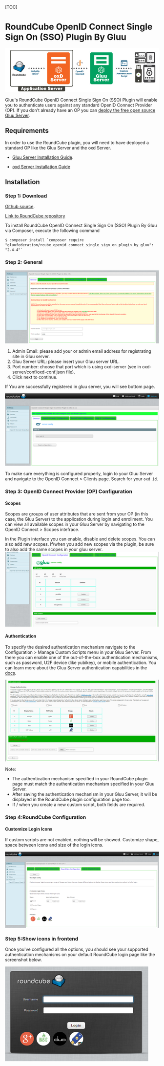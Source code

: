[TOC]

# RoundCube OpenID Connect Single Sign On (SSO) Plugin By Gluu

![image](https://raw.githubusercontent.com/GluuFederation/rcube_openid_connect_single_sign_on_plugin_by_gluu/master/plugin.jpg)

Gluu's RoundCube OpenID Connect Single Sign On (SSO) Plugin will enable you to authenticate users against any standard OpenID Connect Provider (OP). If you don't already have an OP you can [deploy the free open source Gluu Server](https://gluu.org/docs/deployment).  

## Requirements
In order to use the RoundCube plugin, you will need to have deployed a standard OP like the Gluu Server and the oxd Server.

* [Gluu Server Installation Guide](https://www.gluu.org/docs/deployment/).

* [oxd Server Installation Guide](https://oxd.gluu.org/docs/oxdserver/install/)


## Installation
 
### Step 1: Download

[Github source](https://github.com/GluuFederation/rcube_openid_connect_single_sign_on_plugin_by_gluu/archive/v2.4.4.zip).

[Link to RoundCube repository](https://plugins.roundcube.net/packages/gluufederation/rcube_openid_connect_single_sign_on_plugin_by_gluu)

To install RoundCube OpenID Connect Single Sign On (SSO) Plugin By Gluu via Composer, execute the following command 

```
$ composer install `composer require "gluufederation/rcube_openid_connect_single_sign_on_plugin_by_gluu": "2.4.4"`

```

### Step 2: General
![General](https://raw.githubusercontent.com/GluuFederation/rcube_openid_connect_single_sign_on_plugin_by_gluu/master/docu/6.png)  

1. Admin Email: please add your or admin email address for registrating site in Gluu server.
2. Gluu Server URL: please insert your Gluu server URL.
3. Port number: choose that port which is using oxd-server (see in oxd-server/conf/oxd-conf.json file).
4. Click next to continue.

If You are successfully registered in gluu server, you will see bottom page.

![Oxd_id](https://raw.githubusercontent.com/GluuFederation/rcube_openid_connect_single_sign_on_plugin_by_gluu/master/docu/7.png)

To make sure everything is configured properly, login to your Gluu Server and navigate to the OpenID Connect > Clients page. Search for your `oxd id`.


### Step 3: OpenID Connect Provider (OP) Configuration

#### Scopes
Scopes are groups of user attributes that are sent from your OP (in this case, the Gluu Server) to the application during login and enrollment. You can view all available scopes in your Gluu Server by navigating to the OpenID Connect > Scopes intefrace. 

In the Plugin interface you can enable, disable and delete scopes. You can also add new scopes. If/when you add new scopes via the plugin, be sure to also add the same scopes in your gluu server. 
![Scopes2](https://raw.githubusercontent.com/GluuFederation/rcube_openid_connect_single_sign_on_plugin_by_gluu/master/docu/9.png) 

#### Authentication
To specify the desired authentication mechanism navigate to the Configuration > Manage Custom Scripts menu in your Gluu Server. From there you can enable one of the out-of-the-box authentication mechanisms, such as password, U2F device (like yubikey), or mobile authentication. You can learn more about the Gluu Server authentication capabilities in the [docs](https://gluu.org/docs/multi-factor/intro/).

![Customscripts](https://raw.githubusercontent.com/GluuFederation/rcube_openid_connect_single_sign_on_plugin_by_gluu/master/docu/10.png) 

Note:    
- The authentication mechanism specified in your RoundCube plugin page must match the authentication mechanism specified in your Gluu Server.     
- After saving the authentication mechanism in your Gluu Server, it will be displayed in the RoundCube plugin configuration page too.      
- If / when you create a new custom script, both fields are required. 

### Step 4:RoundCube Configuration

#### Customize Login Icons
 
If custom scripts are not enabled, nothing will be showed. Customize shape, space between icons and size of the login icons.

![RoundCubeConfiguration](https://raw.githubusercontent.com/GluuFederation/rcube_openid_connect_single_sign_on_plugin_by_gluu/master/docu/11.png)  

### Step 5:Show icons in frontend

Once you've configured all the options, you should see your supported authentication mechanisms on your default RoundCube login page like the screenshot below.

![frontend](https://raw.githubusercontent.com/GluuFederation/rcube_openid_connect_single_sign_on_plugin_by_gluu/master/docu/12.png) 
